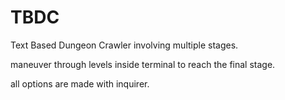 # TBDC
Text Based Dungeon Crawler involving multiple stages.

maneuver through levels inside terminal to reach the final stage. 

all options are made with inquirer.